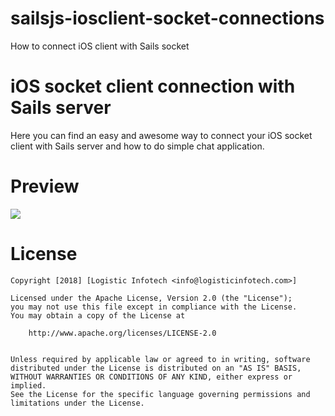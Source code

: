 # sailsjs-iosclient-socket-connections
How to connect iOS client with Sails socket

# iOS socket client connection with Sails server
Here you can find an easy and awesome way to connect your iOS socket client with Sails server and how to do simple chat application.

# Preview
![](https://www.logisticinfotech.com/wp-content/uploads/2018/09/android_contextual_menu.gif)


# License

    Copyright [2018] [Logistic Infotech <info@logisticinfotech.com>]

    Licensed under the Apache License, Version 2.0 (the "License");
    you may not use this file except in compliance with the License.
    You may obtain a copy of the License at
    
    	http://www.apache.org/licenses/LICENSE-2.0
        
    
    Unless required by applicable law or agreed to in writing, software
    distributed under the License is distributed on an "AS IS" BASIS,
    WITHOUT WARRANTIES OR CONDITIONS OF ANY KIND, either express or implied.
    See the License for the specific language governing permissions and
    limitations under the License.
